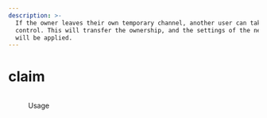 ```yaml
---
description: >-
  If the owner leaves their own temporary channel, another user can take
  control. This will transfer the ownership, and the settings of the new owner
  will be applied.
---
```


# claim

<figure><img src="../../.gitbook/assets/image (31) (1).png" alt=""><figcaption><p>Usage</p></figcaption></figure>
